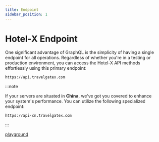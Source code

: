 ```yaml
---
title: Endpoint
sidebar_position: 1
---
```


# Hotel-X Endpoint


One significant advantage of GraphQL is the simplicity of having a single endpoint for all operations. Regardless of whether you're in a testing or production environment, you can access the Hotel-X API methods effortlessly using this primary endpoint:

```
https://api.travelgatex.com
```

:::note

If your servers are situated in **China**, we've got you covered to enhance your system's performance. You can utilize the following specialized endpoint:

```
https://api-cn.travelgatex.com
```
:::

[playground](/docs/apis/for-buyers/hotel-x-pull-buyers-api/making-requests/endpoint)